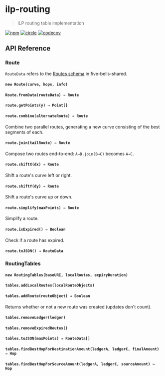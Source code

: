 # ilp-routing

> ILP routing table implementation

[![npm][npm-image]][npm-url] [![circle][circle-image]][circle-url] [![codecov][codecov-image]][codecov-url]

[npm-image]: https://img.shields.io/npm/v/ilp-routing.svg?style=flat
[npm-url]: https://npmjs.org/package/ilp-routing
[circle-image]: https://circleci.com/gh/interledgerjs/ilp-routing.svg?style=shield
[circle-url]: https://circleci.com/gh/interledgerjs/ilp-routing
[codecov-image]: https://codecov.io/gh/interledgerjs/ilp-routing/branch/master/graph/badge.svg
[codecov-url]: https://codecov.io/gh/interledgerjs/ilp-routing

## API Reference

### Route

`RouteData` refers to the [Routes schema](https://github.com/interledgerjs/five-bells-shared/blob/master/schemas/Routes.json) in five-bells-shared.

#### `new Route(curve, hops, info)`
#### `Route.fromData(routeData) ⇒ Route`
#### `route.getPoints(y) ⇒ Point[]`

#### `route.combine(alternateRoute) ⇒ Route`

Combine two parallel routes, generating a new curve consisting of the best segments of each.

#### `route.join(tailRoute) ⇒ Route`

Compose two routes end-to-end: `A→B.join(B→C)` becomes `A→C`.

#### `route.shiftX(dx) ⇒ Route`

Shift a route's curve left or right.

#### `route.shiftY(dy) ⇒ Route`

Shift a route's curve up or down.

#### `route.simplify(maxPoints) ⇒ Route`

Simplify a route.

#### `route.isExpired() ⇒ Boolean`

Check if a route has expired.

#### `route.toJSON() ⇒ RouteData`

### RoutingTables

#### `new RoutingTables(baseURI, localRoutes, expiryDuration)`
#### `tables.addLocalRoutes(localRouteObjects)`
#### `tables.addRoute(routeObject) ⇒ Boolean`

Returns whether or not a new route was created (updates don't count).

#### `tables.removeLedger(ledger)`
#### `tables.removeExpiredRoutes()`
#### `tables.toJSON(maxPoints) ⇒ RouteData[]`
#### `tables.findBestHopForDestinationAmount(ledgerA, ledgerC, finalAmount) ⇒ Hop`
#### `tables.findBestHopForSourceAmount(ledgerA, ledgerC, sourceAmount) ⇒ Hop`
